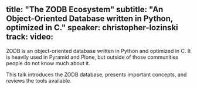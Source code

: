 title: "The ZODB Ecosystem"
subtitle: "An Object-Oriented Database written in Python, optimized in C."
speaker: christopher-lozinski
track: 
video:
---
ZODB is an object-oriented database written in Python and optimized in C. It is heavily used in Pyramid and Plone, but outside of those communities people do not know much about it.  

This talk introduces the ZODB database,  presents important concepts, and reviews the tools available.